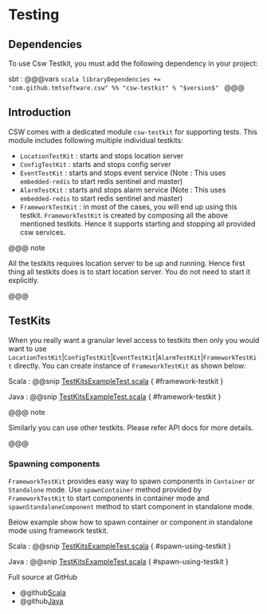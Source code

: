 # Testing

## Dependencies

To use Csw Testkit, you must add the following dependency in your project:

sbt
:   @@@vars
    ```scala
    libraryDependencies += "com.github.tmtsoftware.csw" %% "csw-testkit" % "$version$"
    ```
    @@@

## Introduction

CSW comes with a dedicated module `csw-testkit` for supporting tests. This module includes following multiple individual testkits:
 
 - `LocationTestKit` : starts and stops location server
 - `ConfigTestKit` : starts and stops config server
 - `EventTestKit` : starts and stops event service (Note : This uses `embedded-redis` to start redis sentinel and master) 
 - `AlarmTestKit` : starts and stops alarm service (Note : This uses `embedded-redis` to start redis sentinel and master)
 - `FrameworkTestKit` : in most of the cases, you will end up using this testkit. `FrameworkTestKit` is created by composing all the above mentioned testkits.
    Hence it supports starting and stopping all provided csw services. 
    
@@@ note

All the testkits requires location server to be up and running. Hence first thing all testkits does is to start location server.
You do not need to start it explicitly.

@@@

## TestKits

When you really want a granular level access to testkits then only you would want to use `LocationTestKit`|`ConfigTestKit`|`EventTestKit`|`AlarmTestKit`|`FrameworkTestKit` directly.
You can create instance of `FrameworkTestKit` as shown below:

Scala
:   @@snip [TestKitsExampleTest.scala](../../../../examples/src/test/scala/csw/teskit/TestKitsExampleTest.scala) { #framework-testkit }

Java
:   @@snip [TestKitsExampleTest.scala](../../../../examples/src/test/java/csw/testkit/JTestKitsExampleTest.java) { #framework-testkit }

@@@ note

Similarly you can use other testkits. Please refer API docs for more details.

@@@

### Spawning components

`FrameworkTestKit` provides easy way to spawn components in `Container` or `Standalone` mode.
Use `spawnContainer` method provided by `FrameworkTestKit` to start components in container mode and
`spawnStandaloneComponent` method to start component in standalone mode.

Below example show how to spawn container or component in standalone mode using framework testkit.

Scala
:   @@snip [TestKitsExampleTest.scala](../../../../examples/src/test/scala/csw/teskit/TestKitsExampleTest.scala) { #spawn-using-testkit }

Java
:   @@snip [TestKitsExampleTest.scala](../../../../examples/src/test/java/csw/testkit/JTestKitsExampleTest.java) { #spawn-using-testkit }

Full source at GitHub
* @github[Scala](/examples/src/test/scala/csw/teskit/TestKitsExampleTest.scala)
* @github[Java](/examples/src/test/java/csw/testkit/JTestKitsExampleTest.java)